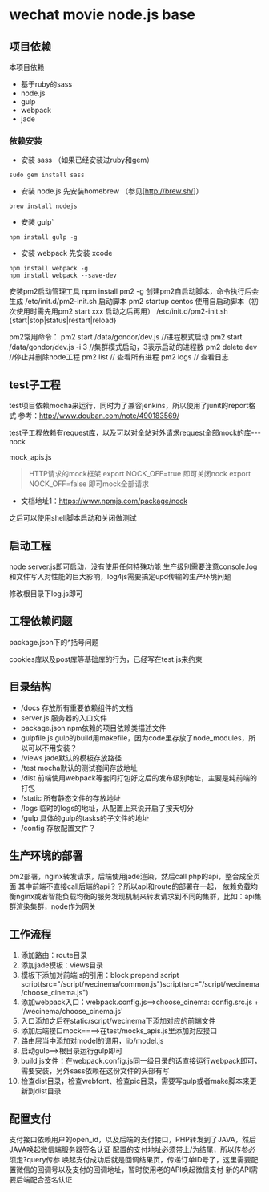 # wechat movie node.js base


## 项目依赖

本项目依赖
*   基于ruby的sass
*   node.js
*   gulp
*   webpack
*   jade

### 依赖安装
    
*   安装 sass （如果已经安装过ruby和gem）
``` bas
sudo gem install sass
```

*   安装 node.js
先安装homebrew （参见[<http://brew.sh/>]）
``` bas
brew install nodejs
```

*   安装 gulp`
``` bas
npm install gulp -g
```

*   安装 webpack
先安装 xcode
``` bas
npm install webpack -g
npm install webpack --save-dev
```

安装pm2启动管理工具
npm  install pm2 -g
创建pm2自启动脚本，命令执行后会生成 /etc/init.d/pm2-init.sh 启动脚本
pm2 startup centos
使用自启动脚本（初次使用时需先用pm2 start xxx 启动之后再用）
/etc/init.d/pm2-init.sh {start|stop|status|restart|reload}
 
pm2常用命令：
pm2 start /data/gondor/dev.js    //进程模式启动
pm2 start /data/gondor/dev.js  -i 3    //集群模式启动，3表示启动的进程数
pm2 delete dev    //停止并删除node工程
pm2 list            // 查看所有进程
pm2 logs         // 查看日志

## test子工程

test项目依赖mocha来运行，同时为了兼容jenkins，所以使用了junit的report格式
参考：http://www.douban.com/note/490183569/

test子工程依赖有request库，以及可以对全站对外请求request全部mock的库---nock

mock_apis.js

> HTTP请求的mock框架
> export NOCK_OFF=true  即可关闭nock
> export NOCK_OFF=false 即可mock全部请求
* 文档地址1：https://www.npmjs.com/package/nock

之后可以使用shell脚本启动和关闭做测试

## 启动工程

node server.js即可启动，没有使用任何特殊功能
生产级别需要注意console.log和文件写入对性能的巨大影响，log4js需要搞定upd传输的生产环境问题

修改根目录下log.js即可

## 工程依赖问题

package.json下的^括号问题

cookies库以及post库等基础库的行为，已经写在test.js来约束

## 目录结构
* /docs				存放所有重要依赖组件的文档
* server.js 		服务器的入口文件
* package.json 		npm依赖的项目依赖类描述文件
* gulpfile.js 		gulp的build用makefile，因为code里存放了node_modules，所以可以不用安装？
* /views 			jade默认的模板存放路径
* /test 			mocha默认的测试套间存放地址
* /dist 			前端使用webpack等套间打包好之后的发布级别地址，主要是纯前端的打包
* /static      		所有静态文件的存放地址
* /logs 			临时的logs的地址，从配置上来说开启了按天切分
* /gulp 			具体的gulp的tasks的子文件的地址
* /config  			存放配置文件？


## 生产环境的部署

pm2部署，nginx转发请求，后端使用jade渲染，然后call php的api，整合成全页面
其中前端不直接call后端的api？？所以api和route的部署在一起，
依赖负载均衡nginx或者智能负载均衡的服务发现机制来转发请求到不同的集群，比如：api集群渲染集群，node作为网关


## 工作流程

1. 添加路由：route目录
2. 添加jade模板：views目录
3. 模板下添加对前端js的引用：block prepend script script(src="/script/wecinema/common.js")script(src="/script/wecinema/choose_cinema.js")
4. 添加webpack入口：webpack.config.js==>choose_cinema: config.src.js + '/wecinema/choose_cinema.js'
5. 入口添加之后在static/script/wecinema下添加对应的前端文件
6. 添加后端接口mock====>在test/mocks_apis.js里添加对应接口
7. 路由层当中添加对model的调用，lib/model.js
8. 启动gulp==>根目录运行gulp即可
9. build js文件：在webpack.config.js同一级目录的话直接运行webpack即可，需要安装，另外sass依赖在这份文件的头部有写
10. 检查dist目录，检查webfont、检查pic目录，需要写gulp或者make脚本来更新到dist目录

## 配置支付

支付接口依赖用户的open_id，以及后端的支付接口，PHP转发到了JAVA，然后JAVA唤起微信端服务器签名认证
配置的支付地址必须带上/为结尾，所以传参必须走?query传参
唤起支付成功后就是回调结果页，传递订单ID号了，这里需要配置微信的回调号以及支付的回调地址，暂时使用老的API唤起微信支付
新的API需要后端配合签名认证